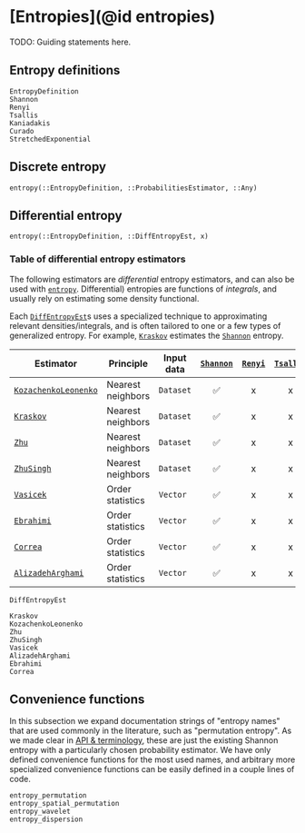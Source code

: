 # [Entropies](@id entropies)

TODO: Guiding statements here.

## Entropy definitions

```@docs
EntropyDefinition
Shannon
Renyi
Tsallis
Kaniadakis
Curado
StretchedExponential
```

## Discrete entropy

```@docs
entropy(::EntropyDefinition, ::ProbabilitiesEstimator, ::Any)
```

## Differential entropy

```@docs
entropy(::EntropyDefinition, ::DiffEntropyEst, x)
```

### Table of differential entropy estimators

The following estimators are *differential* entropy estimators, and can also be used
with [`entropy`](@ref). Differential) entropies are functions of *integrals*, and usually
rely on estimating some density functional.

Each [`DiffEntropyEst`](@ref)s uses a specialized technique to approximating relevant
densities/integrals, and is often tailored to one or a few types of generalized entropy.
For example, [`Kraskov`](@ref) estimates the [`Shannon`](@ref) entropy.

| Estimator                    | Principle         | Input data | [`Shannon`](@ref) | [`Renyi`](@ref) | [`Tsallis`](@ref) | [`Kaniadakis`](@ref) | [`Curado`](@ref) | [`StretchedExponential`](@ref) |
| ---------------------------- | ----------------- | ---------- | :---------------: | :-------------: | :---------------: | :------------------: | :--------------: | :----------------------------: |
| [`KozachenkoLeonenko`](@ref) | Nearest neighbors | `Dataset`  |        ✅         |        x        |         x         |          x           |        x         |               x                |
| [`Kraskov`](@ref)            | Nearest neighbors | `Dataset`  |        ✅         |        x        |         x         |          x           |        x         |               x                |
| [`Zhu`](@ref)                | Nearest neighbors | `Dataset`  |        ✅         |        x        |         x         |          x           |        x         |               x                |
| [`ZhuSingh`](@ref)           | Nearest neighbors | `Dataset`  |        ✅         |        x        |         x         |          x           |        x         |               x                |
| [`Vasicek`](@ref)            | Order statistics  | `Vector`   |        ✅         |        x        |         x         |          x           |        x         |               x                |
| [`Ebrahimi`](@ref)           | Order statistics  | `Vector`   |        ✅         |        x        |         x         |          x           |        x         |               x                |
| [`Correa`](@ref)             | Order statistics  | `Vector`   |        ✅         |        x        |         x         |          x           |        x         |               x                |
| [`AlizadehArghami`](@ref)    | Order statistics  | `Vector`   |        ✅         |        x        |         x         |          x           |        x         |               x                |

```@docs
DiffEntropyEst
```

```@docs
Kraskov
KozachenkoLeonenko
Zhu
ZhuSingh
Vasicek
AlizadehArghami
Ebrahimi
Correa
```

## Convenience functions

In this subsection we expand documentation strings of "entropy names" that are used commonly in the literature, such as "permutation entropy". As we made clear in [API & terminology](@ref), these are just the existing Shannon entropy with a particularly chosen probability estimator. We have only defined convenience functions for the most used names, and arbitrary more specialized convenience functions can be easily defined in a couple lines of code.

```@docs
entropy_permutation
entropy_spatial_permutation
entropy_wavelet
entropy_dispersion
```
